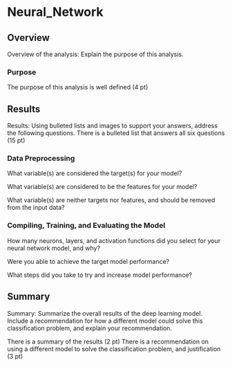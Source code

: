 # Neural_Network
## Overview
Overview of the analysis: Explain the purpose of this analysis.

### Purpose
The purpose of this analysis is well defined (4 pt)

## Results
Results: Using bulleted lists and images to support your answers, address the following questions.
There is a bulleted list that answers all six questions (15 pt)


### Data Preprocessing
What variable(s) are considered the target(s) for your model?

What variable(s) are considered to be the features for your model?

What variable(s) are neither targets nor features, and should be removed from the input data?


### Compiling, Training, and Evaluating the Model
How many neurons, layers, and activation functions did you select for your neural network model, and why?

Were you able to achieve the target model performance?

What steps did you take to try and increase model performance?


## Summary
Summary: Summarize the overall results of the deep learning model. Include a recommendation for how a different model could solve this classification problem, and explain your recommendation.

There is a summary of the results (2 pt)
There is a recommendation on using a different model to solve the classification problem, and justification (3 pt)
